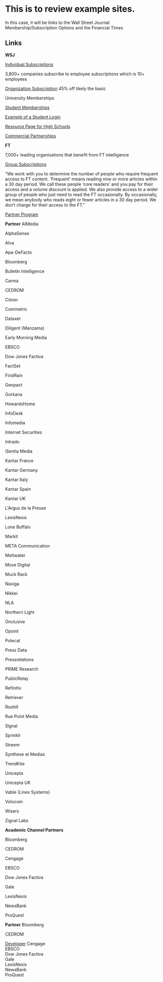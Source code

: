 # This is to review example sites.
In this case, it will be links to the Wall Street Journal Membership/Subscription Options and the Financial Times

## Links
**WSJ**

[Individual Subscriptions](https://store.wsj.com/shop)

3,800+ companies subscribe to employee subscriptions which is 10+ employees

[Organization Subscription](https://corporate.wsj.com/) 45% off likely the basic 

University Memberships

[Student Memberships](https://store.wsj.com/shop/us/us/wsjstudentns/?inttrackingCode=aaqu264b&icid=WSJ_ON_ALL_ACQ_NA&n2IKsaD9=n2IKsaD9&Pg9aWOPT=Pg9aWOPT&Cp5dKJWb=Cp5dKJWb&APCc9OU1=APCc9OU1)

[Example of a Student Login](https://partner.wsj.com/p/1110800011/register?mod=wsj_upenn4)

[Resource Page for High Schools](https://highschool.wsj.com/resources/)

[Commercial Partnerships](https://commercialpartnerships.wsj.com/?mod=CP_PRT_BRD_FTR)

**FT**

7,000+ leading organisations that benefit from FT intelligence

[Group Subscriptions](https://professional.ft.com/en-gb/services/professional-subscriptions/pricing-and-plans/)

"We work with you to determine the number of people who require frequent access to FT content. 'Frequent' means reading nine or more articles within a 30 day period. We call these people ‘core readers’ and you pay for their access and a volume discount is applied. We also provide access to a wider group of people who just need to read the FT occasionally. By occasionally, we mean anybody who reads eight or fewer articles in a 30 day period. We don’t charge for their access to the FT."

[Partner Program](https://professional.ft.com/en-gb/services/partner-programme/our-partners/?)

**Partner**
AIMedia 		

AlphaSense 		

Alva 		

Apa-DeFacto 		

Bloomberg 		

Bulletin Intelligence 	

Carma 		

CEDROM 		

Cision 		

Commetric 		

Dataxet 		

Diligent (Manzama) 		

Early Morning Media 		

EBSCO 		

Dow Jones Factiva 		

FactSet 	

FirstRain 		

Genpact 		

Gorkana 		

HowardsHome 		

InfoDesk 		

Infomedia 		

Internet Securities 		

Intrado 		

iSentia Media 		

Kantar France 		

Kantar Germany 		

Kantar Italy 		

Kantar Spain 		

Kantar UK 		

L'Argus de la Presse 		

LexisNexis 		

Lone Buffalo 		

Markit 		

META Communication 		

Meltwater 		

Move Digital 		

Muck Rack 		

Naviga 		

Nikkei 		

NLA 		

Northern Light 		

Onclusive 		

Opoint 		

Polecat 		

Press Data 		

Pressrelations 		

PRIME Research 		

PublicRelay 		

Refinitiv 		

Retriever 		

Roxhill 		

Rue Point Media 	

Signal 		

Sprinklr 		

Streem 		

Synthese et Medias 		

TrendKite 		

Unicepta 		

Unicepta UK 	

Vable (Linex Systems) 		

Volocom 		

Wisers 		

Zignal Labs 		

**Academic Channel Partners**

Bloomberg

CEDROM

Cengage

EBSCO

Dow Jones Factiva

Gale

LexisNexis

NewsBank

ProQuest

**Partner**
Bloomberg 			

CEDROM 			

[Developer](https://developer.ft.com/portal/member/)
Cengage 			
EBSCO 			
Dow Jones Factiva 			
Gale 			
LexisNexis 			
NewsBank 			
ProQuest 			
